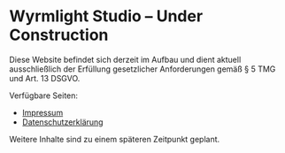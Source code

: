 # Wyrmlight Studio – Under Construction

Diese Website befindet sich derzeit im Aufbau und dient aktuell ausschließlich der Erfüllung gesetzlicher Anforderungen gemäß § 5 TMG und Art. 13 DSGVO.

Verfügbare Seiten:
- [Impressum](impressum.html)
- [Datenschutzerklärung](datenschutz.html)

Weitere Inhalte sind zu einem späteren Zeitpunkt geplant.
